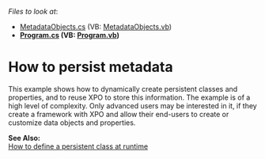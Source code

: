 <!-- default file list -->
*Files to look at*:

* [MetadataObjects.cs](./CS/MetadataObjects.cs) (VB: [MetadataObjects.vb](./VB/MetadataObjects.vb))
* **[Program.cs](./CS/Program.cs) (VB: [Program.vb](./VB/Program.vb))**
<!-- default file list end -->
# How to persist metadata


<p>This example shows how to dynamically create persistent classes and properties, and to reuse XPO to store this information. The example is of a high level of complexity. Only advanced users may be interested in it, if they create a framework with XPO and allow their end-users to create or customize data objects and properties.</p><p><strong>See Also:</strong><br />
<a href="https://www.devexpress.com/Support/Center/p/E1139">How to define a persistent class at runtime</a></p>

<br/>


